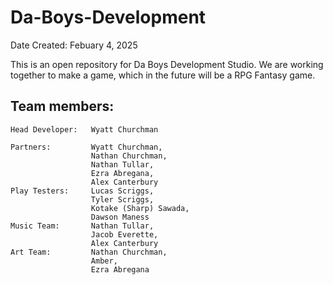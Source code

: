 # Da-Boys-Development

Date Created: Febuary 4, 2025

This is an open repository for Da Boys Development Studio. We are working together to make a game, which in the future will be a RPG Fantasy game.

## Team members:
    Head Developer:   Wyatt Churchman
    
    Partners:         Wyatt Churchman, 
                      Nathan Churchman, 
                      Nathan Tullar, 
                      Ezra Abregana, 
                      Alex Canterbury  
    Play Testers:     Lucas Scriggs, 
                      Tyler Scriggs, 
                      Kotake (Sharp) Sawada, 
                      Dawson Maness  
    Music Team:       Nathan Tullar, 
                      Jacob Everette, 
                      Alex Canterbury  
    Art Team:         Nathan Churchman, 
                      Amber, 
                      Ezra Abregana
                    
